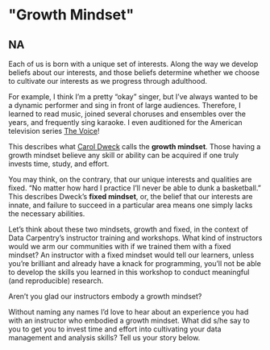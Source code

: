 # "Growth Mindset"
## NA

Each of us is born with a unique set of interests. Along the way we develop beliefs about our interests, and those beliefs determine whether we choose to cultivate our interests as we progress through adulthood. 


For example, I think I’m a pretty “okay” singer, but I’ve always wanted to be a dynamic performer and sing in front of large audiences. Therefore, I learned to read music, joined several choruses and ensembles over the years, and frequently sing karaoke. I even auditioned for the American television series [The Voice](http://www.nbc.com/the-voice)!


This describes what [Carol Dweck](https://en.wikipedia.org/wiki/Carol_Dweck) calls the **growth mindset**. Those having a growth mindset believe any skill or ability can be acquired if one truly invests time, study, and effort.


You may think, on the contrary, that our unique interests and qualities are fixed. “No matter how hard I practice I’ll never be able to dunk a basketball.” This describes Dweck’s **fixed mindset**, or, the belief that our interests are innate, and failure to succeed in a particular area means one simply lacks the necessary abilities.


Let’s think about these two mindsets, growth and fixed, in the context of Data Carpentry’s instructor training and workshops. What kind of instructors would we arm our communities with if we trained them with a fixed mindset? An instructor with a fixed mindset would tell our learners, unless you’re brilliant and already have a knack for programming, you’ll not be able to develop the skills you learned in this workshop to conduct meaningful (and reproducible) research.


Aren’t you glad our instructors embody a growth mindset?


Without naming any names I’d love to hear about an experience you had with an instructor who embodied a growth mindset. What did s/he say to you to get you to invest time and effort into cultivating your data management and analysis skills? Tell us your story below.
